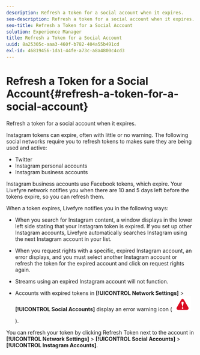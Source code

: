 ```yaml
---
description: Refresh a token for a social account when it expires.
seo-description: Refresh a token for a social account when it expires.
seo-title: Refresh a Token for a Social Account
solution: Experience Manager
title: Refresh a Token for a Social Account
uuid: 8a25305c-aaa3-460f-b782-404a55b491cd
exl-id: 46819456-1da1-44fe-a73c-a8a4800c4cd3
---
```

# Refresh a Token for a Social Account{#refresh-a-token-for-a-social-account}

Refresh a token for a social account when it expires.

Instagram tokens can expire, often with little or no warning. The following social networks require you to refresh tokens to makes sure they are being used and active:

* Twitter
* Instagram personal accounts
* Instagram business accounts

Instagram business accounts use Facebook tokens, which expire. Your Livefyre network notifies you when there are 10 and 5 days left before the tokens expire, so you can refresh them.

When a token expires, Livefyre notifies you in the following ways:

* When you search for Instagram content, a window displays in the lower left side stating that your Instagram token is expired. If you set up other Instagram accounts, Livefyre automatically searches Instagram using the next Instagram account in your list.
* When you request rights with a specific, expired Instagram account, an error displays, and you must select another Instagram account or refresh the token for the expired account and click on request rights again.
* Streams using an expired Instagram account will not function.
* Accounts with expired tokens in **[!UICONTROL Network Settings]** > **[!UICONTROL Social Accounts]** display an error warning icon ( ![](assets/warningError.png)

  ).

You can refresh your token by clicking Refresh Token next to the account in **[!UICONTROL Network Settings]** > **[!UICONTROL Social Accounts]** > **[!UICONTROL Instagram Accounts]**.
